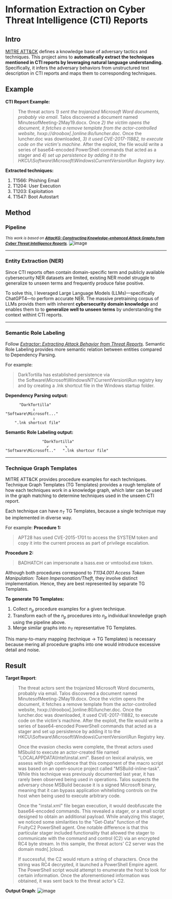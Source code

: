 # Information Extraction on Cyber Threat Intelligence (CTI) Reports

## Intro
[MITRE ATT&CK](https://attack.mitre.org/) defines a knowledge base of adversary tactics and techniques. This project aims to **automatically extract the techniques mentioned in CTI reports by leveraging natural language understanding.** Specifically, it infers the adversary behaviors from unstructured text description in CTI reports and maps them to corresponding techniques. 

## Example

**CTI Report Example:**
>The threat actors *1) sent the trojanized Microsoft Word documents, probably via email*. Talos discovered a document named MinutesofMeeting-2May19.docx. Once *2) the victim opens the document, it fetches a remove template from the actor-controlled website, hxxp://droobox[.]online:8o/luncher.doc*. Once the luncher.doc was downloaded, *3) it used CVE-2017-11882, to execute code on the victim's machine*. After the exploit, the file would write a series of base64-encoded PowerShell commands that acted as a stager and *4) set up persistence by adding it to the HKCU\Software\Microsoft\Windows\CurrentVersion\Run Registry key*.

**Extracted techniques:**
1.  T1566: Phishing Email
2.  T1204: User Execution
3.  T1203: Exploitation
4.  T1547: Boot Autostart

## Method
### Pipeline

<small>*This work is based on **[AttacKG: Constructing Knowledge-enhanced Attack Graphs from Cyber Threat Intelligence Reports](https://arxiv.org/abs/2111.07093)**.*</small>
![image](https://github.com/user-attachments/assets/4bd89d0c-e0ca-4dde-9d11-1580c3cf0c29)

---
### Entity Extraction (NER)
Since CTI reports often contain domain-specific term and publicly available cybersecurity NER datasets are limited, existing NER model struggle to generalize to unseen terms and frequently produce false positive.

To solve this, I leveraged Large Language Models (LLMs)—specifically ChatGPT4—to perform accurate NER. The massive pretraining corpus of LLMs provids them with inherent **cybersecurity domain knowledge** and enables them to to **generalize well to unseen terms** by understanding the context withint CTI reports.

---
### Semantic Role Labeling
Follow *[Extractor: Extracting Attack Behavior from Threat Reports](https://ieeexplore.ieee.org/document/9581182)*. Semantic Role Labeling provides more semantic relation between entities compared to Dependency Parsing.

For example:
> DarkTortilla has established persistence via the Software\Microsoft\WindowsNT\CurrentVersion\Run registry key and by creating a .lnk shortcut file in the Windows startup folder.

**Dependency Parsing output:**
```
      "DarkTortilla"
            ↓
"Software\Microsoft..."
            ↓
    ".lnk shortcut file"
```

**Semantic Role Labeling output:**
```
                "DarkTortilla"
                  ↙       ↘
"Software\Microsoft.."   ".lnk shortcur file"
```
---
### Technique Graph Templates
MITRE ATT&CK provides procedure examples for each techniques. Technique Graph Templates (TG Templates) provides a rough template of how each techniques work in a knowledge graph, which later can be used in the graph matching to determine techniques used in the unseen CTI report.

Each technique can have $n_T$ TG
Templates, because a single technique may be implemented in diverse way. 

For example: 
**Procedure 1:**
> APT28 has used CVE-2015-1701 to access the SYSTEM token and copy it into the current process as part of privilege escalation.

**Procedure 2:**
>BADHATCH can impersonate a lsass.exe or vmtoolsd.exe token.

Although both procedures correspond to *T1134.001 Access Token Manipulation: Token Impersonation/Theft*, they involve distinct implementation. Hence, they are best represented by separate TG Templates.


**To generate TG Templates:**

1. Collect $n_p$ procedure examples for a given technique.
2. Transform each of the $n_p$ procedures into $n_p$ individual knowledge graph using the pipeline above.
3. Merge similar graphs into $n_T$ representative TG Templates.

This many-to-many mapping (technique -> TG Templates) is necessary because mering all procedure graphs into one would introduce excessive detail and noise.

## Result
**Target Report**:
> The threat actors sent the trojanized Microsoft Word documents, probably via email. Talos discovered a document named MinutesofMeeting-2May19.docx. Once the victim opens the document, it fetches a remove template from the actor-controlled website, hxxp://droobox[.]online:80/luncher.doc. Once the luncher.doc was downloaded, it used CVE-2017-11882, to execute code on the victim's machine. After the exploit, the file would write a series of base64-encoded PowerShell commands that acted as a stager and set up persistence by adding it to the HKCU\Software\Microsoft\Windows\CurrentVersion\Run Registry key.
> 
> Once the evasion checks were complete, the threat actors used MSbuild to execute an actor-created file named "LOCALAPPDATA\Intel\instal.xml". Based on lexical analysis, we assess with high confidence that this component of the macro script was based on an open-source project called "MSBuild-inline-task". While this technique was previously documented last year, it has rarely been observed being used in operations. Talos suspects the adversary chose MSBuild because it is a signed Microsoft binary, meaning that it can bypass application whitelisting controls on the host when being used to execute arbitrary code.
>
>Once the "instal.xml" file began execution, it would deobfuscate the base64-encoded commands. This revealed a stager, or a small script designed to obtain an additional payload. While analyzing this stager, we noticed some similarities to the "Get-Data" function of the FruityC2 PowerShell agent. One notable difference is that this particular stager included functionality that allowed the stager to communicate with the command and control (C2) via an encrypted RC4 byte stream. In this sample, the threat actors' C2 server was the domain msdn[.]cloud.
>
>If successful, the C2 would return a string of characters. Once the string was RC4 decrypted, it launched a PowerShell Empire agent. The PowerShell script would attempt to enumerate the host to look for certain information. Once the aforementioned information was obtained, it was sent back to the threat actor's C2.

**Output Graph**:
![image](https://github.com/user-attachments/assets/48ec99dc-202c-4987-b1a1-b41c5c250168)







